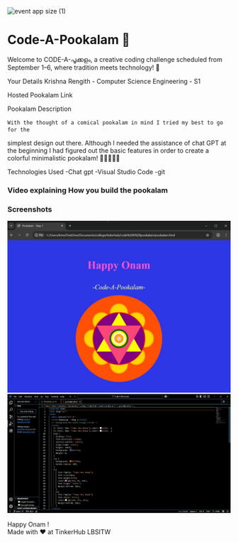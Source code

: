 <img width="1920" height="1080" alt="event app size (1)" src="https://github.com/user-attachments/assets/9c18c1de-1249-41ca-9561-1bc003606551" />

# Code-A-Pookalam 🌸
Welcome to CODE-A-പൂക്കളം, a creative coding challenge scheduled from September 1–6, where tradition meets technology! 🌼


Your Details
Krishna Rengith - Computer Science Engineering - S1

Hosted Pookalam Link

Pookalam Description

    With the thought of a comical pookalam in mind I tried my best to go for the 
simplest design out there. Although I needed the assistance of chat GPT at the beginning I had figured out the basic features in order to create a colorful minimalistic pookalam!
🌸🌻🌺🪷🌷


Technologies Used
-Chat gpt
-Visual Studio Code
-git

### Video explaining How you build the pookalam



### Screenshots
<img src="screenshot_2.jpg"><BR>
<img src="screenshot_1.jpg">

Happy Onam ! <br>
Made with ❤️ at TinkerHub LBSITW
